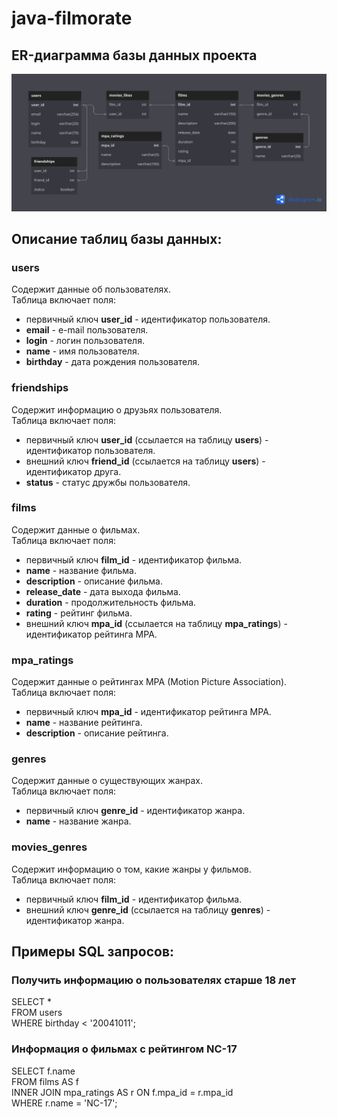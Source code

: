 # java-filmorate

## ER-диаграмма базы данных проекта

![](filmorateDB.png)

## Описание таблиц базы данных:

### users
Содержит данные об пользователях.\
Таблица включает поля:
- первичный ключ __user_id__ - идентификатор пользователя.
- __email__ - e-mail пользователя.
- __login__ - логин пользователя.
- __name__ - имя пользователя.
- __birthday__ - дата рождения пользователя.

### friendships
Содержит информацию о друзьях пользователя.\
Таблица включает поля:
- первичный ключ __user_id__ (ссылается на таблицу __users__) - идентификатор пользователя.
- внешний ключ __friend_id__ (ссылается на таблицу __users__) - идентификатор друга.
- __status__ - статус дружбы пользователя.

### films
Содержит данные о фильмах.\
Таблица включает поля:
- первичный ключ __film_id__ - идентификатор фильма.
- __name__ - название фильма.
- __description__ - описание фильма.
- __release_date__ - дата выхода фильма.
- __duration__ - продолжительность фильма.
- __rating__ - рейтинг фильма.
- внешний ключ __mpa_id__ (ссылается на таблицу __mpa_ratings__) - идентификатор рейтинга MPA.

### mpa_ratings
Содержит данные о рейтингах MPA (Motion Picture Association).\
Таблица включает поля:
- первичный ключ __mpa_id__ - идентификатор рейтинга MPA.
- __name__ - название рейтинга.
- __description__ - описание рейтинга.

### genres
Содержит данные о существующих жанрах.\
Таблица включает поля:
- первичный ключ __genre_id__ - идентификатор жанра.
- __name__ - название жанра.

### movies_genres
Содержит информацию о том, какие жанры у фильмов.\
Таблица включает поля:
- первичный ключ __film_id__ - идентификатор фильма.
- внешний ключ __genre_id__ (ссылается на таблицу __genres__) - идентификатор жанра.

## Примеры SQL запросов:

### Получить информацию о пользователях старше 18 лет
SELECT *\
FROM users\
WHERE birthday < '20041011';

### Информация о фильмах с рейтингом NC-17
SELECT f.name\
FROM films AS f\
INNER JOIN mpa_ratings AS r ON f.mpa_id = r.mpa_id\
WHERE r.name = 'NC-17';
